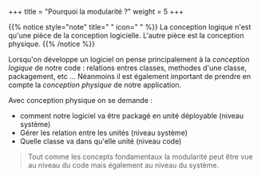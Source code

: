 +++
title = "Pourquoi la modularité ?"
weight = 5
+++

{{% notice style="note" title=" " icon=" " %}}
La conception logique n'est qu'une pièce de la conception logicielle. L'autre pièce est la conception physique.
{{% /notice %}}

Lorsqu'on développe un logiciel on pense principalement à la _conception logique_ de notre code : relations entres classes, methodes d'une classe, packagement, etc ... Néanmoins il est également important de prendre en compte la _conception physique_ de notre application.

Avec conception physique on se demande :

- comment notre logiciel va être packagé en unité déployable (niveau système)
- Gérer les relation entre les unités (niveau système)
- Quelle classe va dans qu'elle unité (niveau code)

> Tout comme les concepts fondamentaux la modularité peut être vue au niveau du code mais également au niveau du système.